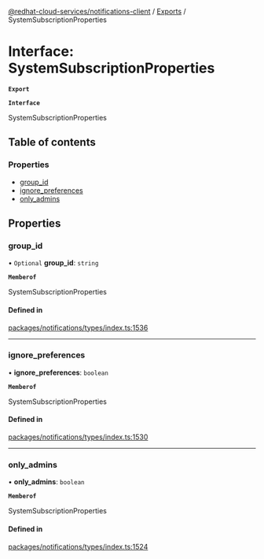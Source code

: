 [@redhat-cloud-services/notifications-client](../README.md) / [Exports](../modules.md) / SystemSubscriptionProperties

# Interface: SystemSubscriptionProperties

**`Export`**

**`Interface`**

SystemSubscriptionProperties

## Table of contents

### Properties

- [group\_id](SystemSubscriptionProperties.md#group_id)
- [ignore\_preferences](SystemSubscriptionProperties.md#ignore_preferences)
- [only\_admins](SystemSubscriptionProperties.md#only_admins)

## Properties

### group\_id

• `Optional` **group\_id**: `string`

**`Memberof`**

SystemSubscriptionProperties

#### Defined in

[packages/notifications/types/index.ts:1536](https://github.com/RedHatInsights/javascript-clients/blob/master/packages/notifications/types/index.ts#L1536)

___

### ignore\_preferences

• **ignore\_preferences**: `boolean`

**`Memberof`**

SystemSubscriptionProperties

#### Defined in

[packages/notifications/types/index.ts:1530](https://github.com/RedHatInsights/javascript-clients/blob/master/packages/notifications/types/index.ts#L1530)

___

### only\_admins

• **only\_admins**: `boolean`

**`Memberof`**

SystemSubscriptionProperties

#### Defined in

[packages/notifications/types/index.ts:1524](https://github.com/RedHatInsights/javascript-clients/blob/master/packages/notifications/types/index.ts#L1524)

